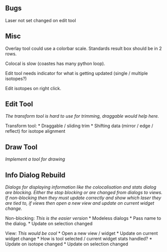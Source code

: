 Bugs
----

Laser not set changed on edit tool

Misc
----

Overlay tool could use a colorbar scale.
Standards result box should be in 2 rows.

Colocal is slow (coastes has many python loop).

Edit tool needs indicator for what is getting updated (single / multiple isotopes?)

Edit isotopes on right click.


Edit Tool
---------
_The transform tool is hard to use for trimming, draggable would help here._

Transform tool:
    * Draggable / sliding trim
    * Shifting data (mirror / edge / reflect) for isotope alignment


Draw Tool
---------
_Implement a tool for drawing_


Info Dialog Rebuild
-------------------
_Dialogs for displaying information like the colocalisation and stats dialog are blocking. Either the stop blocking or are changed from dialogs to views. If non-blocking then they must update correctly and show which laser they are tied to, if views then open a new view and update on current widget change._

Non-blocking:
    _This is the easier version_
    * Modeless dialogs
    * Pass name to the dialog.
    * Update on selection changed

View:
    _This would be cool_
    * Open a new view / widget
    * Update on current widget change
        * How is tool selected / current widget stats handled?
    * Update on isotope changed
    * Update on selection changed

